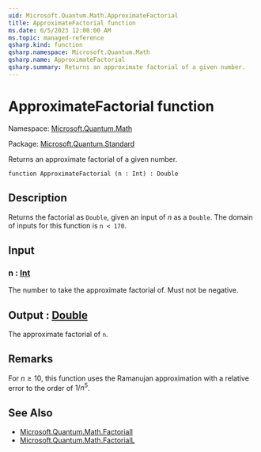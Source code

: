 ```yaml
---
uid: Microsoft.Quantum.Math.ApproximateFactorial
title: ApproximateFactorial function
ms.date: 6/5/2023 12:00:00 AM
ms.topic: managed-reference
qsharp.kind: function
qsharp.namespace: Microsoft.Quantum.Math
qsharp.name: ApproximateFactorial
qsharp.summary: Returns an approximate factorial of a given number.
---
```


# ApproximateFactorial function

Namespace: [Microsoft.Quantum.Math](xref:Microsoft.Quantum.Math)

Package: [Microsoft.Quantum.Standard](https://nuget.org/packages/Microsoft.Quantum.Standard)


Returns an approximate factorial of a given number.

```qsharp
function ApproximateFactorial (n : Int) : Double
```


## Description

Returns the factorial as `Double`, given an input of $n$ as a `Double`.The domain of inputs for this function is `n < 170`.

## Input

### n : [Int](xref:microsoft.quantum.qsharp.valueliterals#int-literals)

The number to take the approximate factorial of. Must not be negative.



## Output : [Double](xref:microsoft.quantum.qsharp.valueliterals#double-literals)

The approximate factorial of `n`.

## Remarks

For $n \ge 10$, this function uses the Ramanujan approximation with arelative error to the order of $1 / n^5$.

## See Also

- [Microsoft.Quantum.Math.FactorialI](xref:Microsoft.Quantum.Math.FactorialI)
- [Microsoft.Quantum.Math.FactorialL](xref:Microsoft.Quantum.Math.FactorialL)